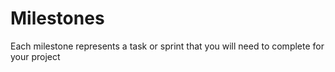 # Milestones

Each milestone represents a task or sprint that you will need to complete for your project
